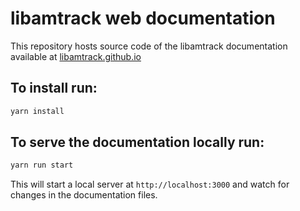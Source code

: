 # libamtrack web documentation

This repository hosts source code of the libamtrack documentation available at [libamtrack.github.io](libamtrack.github.io)

## To install run:

```bash
yarn install
```

## To serve the documentation locally run:

```bash
yarn run start
```
This will start a local server at `http://localhost:3000` and watch for changes in the documentation files.